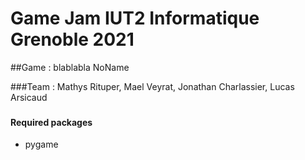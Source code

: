 # Game Jam IUT2 Informatique Grenoble 2021

##Game : blablabla NoName

###Team : Mathys Rituper, Mael Veyrat, Jonathan Charlassier, Lucas Arsicaud 
###
#### Required packages
- pygame